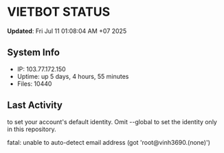 # VIETBOT STATUS
**Updated**: Fri Jul 11 01:08:04 AM +07 2025

## System Info
- IP: 103.77.172.150
- Uptime: up 5 days, 4 hours, 55 minutes
- Files: 10440

## Last Activity

to set your account's default identity.
Omit --global to set the identity only in this repository.

fatal: unable to auto-detect email address (got 'root@vinh3690.(none)')
